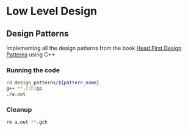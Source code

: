 # Low Level Design

## Design Patterns

Implementing all the design patterns from the book [Head First Design Patterns](https://wickedlysmart.com/head-first-design-patterns) using C++.

### Running the code
```bash
cd design_patterns/${pattern_name}
g++ **.[ch]pp
./a.out
```

### Cleanup
```bash
rm a.out **.gch
```
